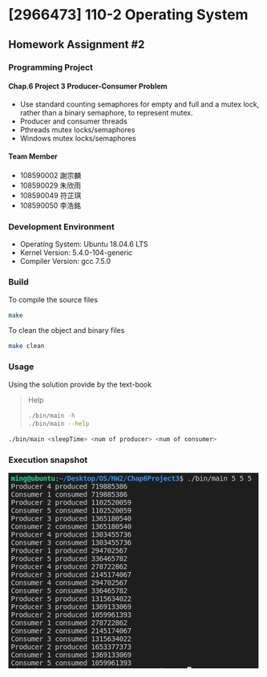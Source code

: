 # [2966473] 110-2 Operating System

## Homework Assignment #2

### Programming Project

#### Chap.6 Project 3 Producer-Consumer Problem

- Use standard counting semaphores for empty and full and a mutex lock, rather than a binary semaphore, to represent mutex.
- Producer and consumer threads
- Pthreads mutex locks/semaphores
- Windows mutex locks/semaphores

#### Team Member

- 108590002 謝宗麟
- 108590029 朱欣雨
- 108590049 符芷琪
- 108590050 李浩銘

### Development Environment

- Operating System: Ubuntu 18.04.6 LTS
- Kernel Version: 5.4.0-104-generic
- Compiler Version: gcc 7.5.0

### Build

To compile the source files

```bash
make
```

To clean the object and binary files

```bash
make clean
```

### Usage

Using the solution provide by the text-book

> Help
> 
> ```bash
> ./bin/main -h
> ./bin/main --help
> ```

```bash
./bin/main <sleepTime> <num of producer> <num of consumer>
```

### Execution snapshot

![img](./doc/execute.png)
